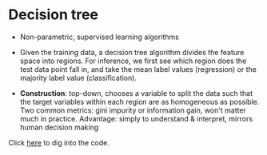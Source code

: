 # Decision tree
* Non-parametric, supervised learning algorithms

* Given the training data, a decision tree algorithm divides the feature space into regions. For inference, we first see which region does the test data point fall in, and take the mean label values (regression) or the majority label value (classification).

* **Construction**: top-down, chooses a variable to split the data such that the target variables within each region are as homogeneous as possible. Two common metrics: gini impurity or information gain, won't matter much in practice.
Advantage: simply to understand & interpret, mirrors human decision making

Click [here](https://github.com/syamkakarla98/Machine_Learning_Course/blob/master/Supervised%20Learning/DecisionTree/Decision_Tree.ipynb) to dig into the code.
